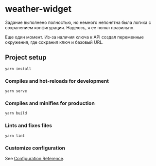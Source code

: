 # weather-widget

Задание выполнено полностью, но немного непонятна была логика с сохранением конфигурации. Надеюсь, я ее понял правильно.

Еще один момент. Из-за наличия ключа к API создал переменные окружения, где сохранил ключ и базовый URL.

## Project setup
```
yarn install
```

### Compiles and hot-reloads for development
```
yarn serve
```

### Compiles and minifies for production
```
yarn build
```

### Lints and fixes files
```
yarn lint
```

### Customize configuration
See [Configuration Reference](https://cli.vuejs.org/config/).
